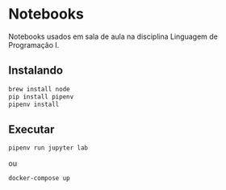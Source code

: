 # Notebooks

Notebooks usados em sala de aula na disciplina Linguagem de Programação I.

## Instalando

```sh
brew install node
pip install pipenv
pipenv install
```

## Executar

```sh
pipenv run jupyter lab
```

ou

```sh
docker-compose up
```
